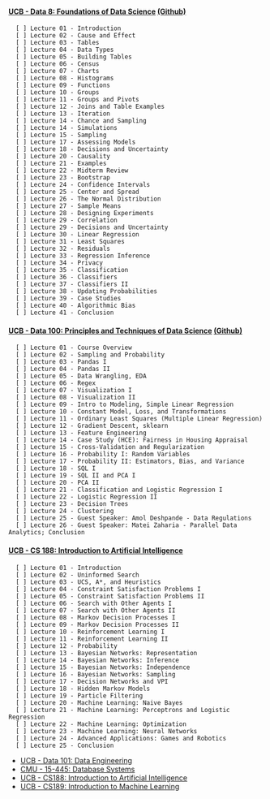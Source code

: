#### [UCB - Data 8: Foundations of Data Science](http://data8.org/fa21/) [(Github)](https://github.com/orgs/data-8/repositories)

      [ ] Lecture 01 - Introduction                                                                                                           
      [ ] Lecture 02 - Cause and Effect                                                                                                       
      [ ] Lecture 03 - Tables                                                                                                                 
      [ ] Lecture 04 - Data Types                                                                                                             
      [ ] Lecture 05 - Building Tables                                                                                                        
      [ ] Lecture 06 - Census                                                                                                                 
      [ ] Lecture 07 - Charts                                                                                                                 
      [ ] Lecture 08 - Histograms                                                                                                             
      [ ] Lecture 09 - Functions                                                                                                              
      [ ] Lecture 10 - Groups                                                                                                                 
      [ ] Lecture 11 - Groups and Pivots                                                                                                      
      [ ] Lecture 12 - Joins and Table Examples                                                                                               
      [ ] Lecture 13 - Iteration                                                                                                              
      [ ] Lecture 14 - Chance and Sampling                                                                                                    
      [ ] Lecture 14 - Simulations                                                                                                            
      [ ] Lecture 15 - Sampling                                                                                                               
      [ ] Lecture 17 - Assessing Models                                                                                                       
      [ ] Lecture 18 - Decisions and Uncertainty                                                                                              
      [ ] Lecture 20 - Causality                                                                                                              
      [ ] Lecture 21 - Examples                                                                                                               
      [ ] Lecture 22 - Midterm Review                                                                                                         
      [ ] Lecture 23 - Bootstrap                                                                                                              
      [ ] Lecture 24 - Confidence Intervals                                                                                                   
      [ ] Lecture 25 - Center and Spread                                                                                                      
      [ ] Lecture 26 - The Normal Distribution                                                                                                
      [ ] Lecture 27 - Sample Means                                                                                                           
      [ ] Lecture 28 - Designing Experiments                                                                                                  
      [ ] Lecture 29 - Correlation                                                                                                            
      [ ] Lecture 29 - Decisions and Uncertainty                                                                                              
      [ ] Lecture 30 - Linear Regression                                                                                                      
      [ ] Lecture 31 - Least Squares                                                                                                          
      [ ] Lecture 32 - Residuals                                                                                                      
      [ ] Lecture 33 - Regression Inference
      [ ] Lecture 34 - Privacy                                                                                                                
      [ ] Lecture 35 - Classification                                                                                                         
      [ ] Lecture 36 - Classifiers                                                                                                            
      [ ] Lecture 37 - Classifiers II                                                                                                         
      [ ] Lecture 38 - Updating Probabilities                                                                                                 
      [ ] Lecture 39 - Case Studies                                                                                                           
      [ ] Lecture 40 - Algorithmic Bias                                                                                                       
      [ ] Lecture 41 - Conclusion 

#### [UCB - Data 100: Principles and Techniques of Data Science](https://ds100.org/sp22/) [(Github)](https://github.com/orgs/DS-100/repositories)

      [ ] Lecture 01 - Course Overview
      [ ] Lecture 02 - Sampling and Probability 
      [ ] Lecture 03 - Pandas I
      [ ] Lecture 04 - Pandas II
      [ ] Lecture 05 - Data Wrangling, EDA
      [ ] Lecture 06 - Regex    
      [ ] Lecture 07 - Visualization I 
      [ ] Lecture 08 - Visualization II 
      [ ] Lecture 09 - Intro to Modeling, Simple Linear Regression 
      [ ] Lecture 10 - Constant Model, Loss, and Transformations 
      [ ] Lecture 11 - Ordinary Least Squares (Multiple Linear Regression)
      [ ] Lecture 12 - Gradient Descent, sklearn   
      [ ] Lecture 13 - Feature Engineering
      [ ] Lecture 14 - Case Study (HCE): Fairness in Housing Appraisal  
      [ ] Lecture 15 - Cross-Validation and Regularization 
      [ ] Lecture 16 - Probability I: Random Variables
      [ ] Lecture 17 - Probability II: Estimators, Bias, and Variance 
      [ ] Lecture 18 - SQL I  
      [ ] Lecture 19 - SQL II and PCA I
      [ ] Lecture 20 - PCA II    
      [ ] Lecture 21 - Classification and Logistic Regression I 
      [ ] Lecture 22 - Logistic Regression II  
      [ ] Lecture 23 - Decision Trees  
      [ ] Lecture 24 - Clustering  
      [ ] Lecture 25 - Guest Speaker: Amol Deshpande - Data Regulations
      [ ] Lecture 26 - Guest Speaker: Matei Zaharia - Parallel Data Analytics; Conclusion

#### [UCB - CS 188: Introduction to Artificial Intelligence](https://inst.eecs.berkeley.edu/~cs188/fa21/)

      [ ] Lecture 01 - Introduction                                                                                                            
      [ ] Lecture 02 - Uninformed Search                                                                                                       
      [ ] Lecture 03 - UCS, A*, and Heuristics                                                                                                 
      [ ] Lecture 04 - Constraint Satisfaction Problems I                                                                                      
      [ ] Lecture 05 - Constraint Satisfaction Problems II                                                                                     
      [ ] Lecture 06 - Search with Other Agents I                                                                                              
      [ ] Lecture 07 - Search with Other Agents II                                                                                             
      [ ] Lecture 08 - Markov Decision Processes I                                                                                             
      [ ] Lecture 09 - Markov Decision Processes II                                                                                            
      [ ] Lecture 10 - Reinforcement Learning I                                                                                                
      [ ] Lecture 11 - Reinforcement Learning II                                                                                               
      [ ] Lecture 12 - Probability                                                                                                             
      [ ] Lecture 13 - Bayesian Networks: Representation                                                                                       
      [ ] Lecture 14 - Bayesian Networks: Inference                                                                                            
      [ ] Lecture 15 - Bayesian Networks: Independence                                                                                         
      [ ] Lecture 16 - Bayesian Networks: Sampling                                                                                             
      [ ] Lecture 17 - Decision Networks and VPI                                                                                               
      [ ] Lecture 18 - Hidden Markov Models                                                                                                    
      [ ] Lecture 19 - Particle Filtering                                                                                                      
      [ ] Lecture 20 - Machine Learning: Naive Bayes                                                                                           
      [ ] Lecture 21 - Machine Learning: Perceptrons and Logistic Regression                                                                   
      [ ] Lecture 22 - Machine Learning: Optimization                                                                                          
      [ ] Lecture 23 - Machine Learning: Neural Networks                                                                                      
      [ ] Lecture 24 - Advanced Applications: Games and Robotics                                                                              
      [ ] Lecture 25 - Conclusion


- [UCB - Data 101: Data Engineering](https://data101.org/)
- [CMU - 15-445: Database Systems](https://15445.courses.cs.cmu.edu/fall2022/)
- [UCB - CS188: Introduction to Artificial Intelligence](https://inst.eecs.berkeley.edu/~cs188/fa21/)
- [UCB - CS189: Introduction to Machine Learning](https://people.eecs.berkeley.edu/~jrs/189/)
